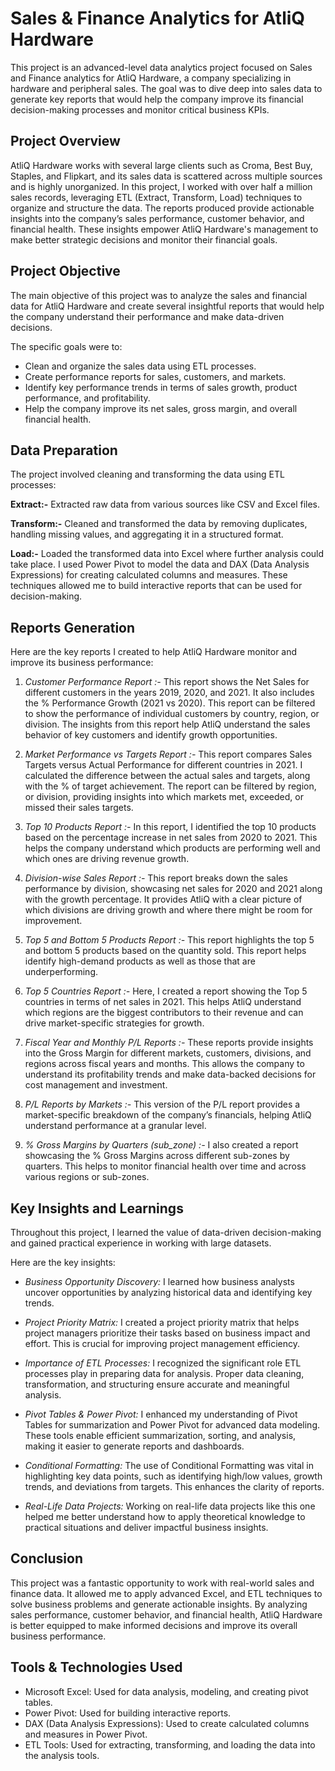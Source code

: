 # Sales & Finance Analytics for AtliQ Hardware
This project is an advanced-level data analytics project focused on Sales and Finance analytics for AtliQ Hardware, a company specializing in hardware and peripheral sales.
The goal was to dive deep into sales data to generate key reports that would help the company improve its financial decision-making processes and monitor critical business KPIs.

## Project Overview

AtliQ Hardware works with several large clients such as Croma, Best Buy, Staples, and Flipkart, and its sales data is scattered across multiple sources and is highly unorganized. 
In this project, I worked with over half a million sales records, leveraging ETL (Extract, Transform, Load) techniques to organize and structure the data. 
The reports produced provide actionable insights into the company’s sales performance, customer behavior, and financial health. 
These insights empower AtliQ Hardware's management to make better strategic decisions and monitor their financial goals.

## Project Objective
The main objective of this project was to analyze the sales and financial data for AtliQ Hardware and create several insightful reports that would help the company understand 
their performance and make data-driven decisions. 

The specific goals were to:

- Clean and organize the sales data using ETL processes.
- Create performance reports for sales, customers, and markets.
- Identify key performance trends in terms of sales growth, product performance, and profitability.
- Help the company improve its net sales, gross margin, and overall financial health.
  
## Data Preparation
The project involved cleaning and transforming the data using ETL processes:

**Extract:-** Extracted raw data from various sources like CSV and Excel files.

**Transform:-** Cleaned and transformed the data by removing duplicates, handling missing values, and aggregating it in a structured format.

**Load:-** Loaded the transformed data into Excel where further analysis could take place.
I used Power Pivot to model the data and DAX (Data Analysis Expressions) for creating calculated columns and measures. 
These techniques allowed me to build interactive reports that can be used for decision-making.

## Reports Generation
Here are the key reports I created to help AtliQ Hardware monitor and improve its business performance:

1. *Customer Performance Report :-*
This report shows the Net Sales for different customers in the years 2019, 2020, and 2021.
It also includes the % Performance Growth (2021 vs 2020). This report can be filtered to show the performance of individual customers by country, region, or division.
The insights from this report help AtliQ understand the sales behavior of key customers and identify growth opportunities.

2. *Market Performance vs Targets Report :-*
This report compares Sales Targets versus Actual Performance for different countries in 2021.
I calculated the difference between the actual sales and targets, along with the % of target achievement. The report can be filtered by  region, or division, providing insights
into which markets met, exceeded, or missed their sales targets.

3. *Top 10 Products Report :-*
In this report, I identified the top 10 products based on the percentage increase in net sales from 2020 to 2021.
This helps the company understand which products are performing well and which ones are driving revenue growth.

4. *Division-wise Sales Report :-*
This report breaks down the sales performance by division, showcasing net sales for 2020 and 2021 along with the growth percentage.
It provides AtliQ with a clear picture of which divisions are driving growth and where there might be room for improvement.

5. *Top 5 and Bottom 5 Products Report :-*
This report highlights the top 5 and bottom 5 products based on the quantity sold.
This report helps identify high-demand products as well as those that are underperforming.

6. *Top 5 Countries Report :-*
Here, I created a report showing the Top 5 countries in terms of net sales in 2021.
This helps AtliQ understand which regions are the biggest contributors to their revenue and can drive market-specific strategies for growth.

7. *Fiscal Year and Monthly P/L Reports :-* These reports provide insights into the Gross Margin for different markets, customers, divisions, and regions across fiscal years and months.
This allows the company to understand its profitability trends and make data-backed decisions for cost management and investment.

8. *P/L Reports by Markets :-* This version of the P/L report provides a market-specific breakdown of the company’s financials, helping AtliQ understand performance at a granular level.

9. *% Gross Margins by Quarters (sub_zone) :-* I also created a report showcasing the % Gross Margins across different sub-zones by quarters. 
This helps to monitor financial health over time and across various regions or sub-zones.

## Key Insights and Learnings
Throughout this project, I learned the value of data-driven decision-making and gained practical experience in working with large datasets.

Here are the key insights:

- *Business Opportunity Discovery:* I learned how business analysts uncover opportunities by analyzing historical data and identifying key trends.

- *Project Priority Matrix:* I created a project priority matrix that helps project managers prioritize their tasks based on business impact and effort.
This is crucial for improving project management efficiency.

- *Importance of ETL Processes:* I recognized the significant role ETL processes play in preparing data for analysis.
Proper data cleaning, transformation, and structuring ensure accurate and meaningful analysis.

- *Pivot Tables & Power Pivot:* I enhanced my understanding of Pivot Tables for summarization and Power Pivot for advanced data modeling.
These tools enable efficient summarization, sorting, and analysis, making it easier to generate reports and dashboards.

- *Conditional Formatting:* The use of Conditional Formatting was vital in highlighting key data points, such as identifying high/low values, growth trends, and deviations from targets.
This enhances the clarity of reports.

- *Real-Life Data Projects:* Working on real-life data projects like this one helped me better understand how to apply theoretical knowledge to practical situations and deliver impactful business insights.

## Conclusion
This project was a fantastic opportunity to work with real-world sales and finance data. 
It allowed me to apply advanced Excel, and ETL techniques to solve business problems and generate actionable insights.
By analyzing sales performance, customer behavior, and financial health, AtliQ Hardware is better equipped to make informed decisions and improve its overall business performance.

## Tools & Technologies Used
- Microsoft Excel: Used for data analysis, modeling, and creating pivot tables.
- Power Pivot: Used for building interactive reports.
- DAX (Data Analysis Expressions): Used to create calculated columns and measures in Power Pivot.
- ETL Tools: Used for extracting, transforming, and loading the data into the analysis tools.
